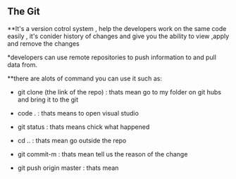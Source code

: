 ## The Git

**It's a version cotrol system , help the developers work on the same code easily , it's conider history of changes and give you the ability to view ,apply and remove the changes

*developers can use remote repositories to push information to and pull data from.

**there are alots of command you can use it such as: 

* git clone (the link of the repo) : thats mean go to my folder on git hubs and bring it to the git 

* code .   : thats means to open visual studio 

* git status : thats means chick what happened 

* cd ..  : thats mean go outside the repo 

* git commit-m  : thats mean tell us the reason of the change 

* git push origin master : thats mean 
